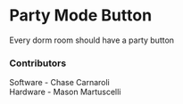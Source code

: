 # Party Mode Button
Every dorm room should have a party button

### Contributors
Software - Chase Carnaroli  
Hardware - Mason Martuscelli
